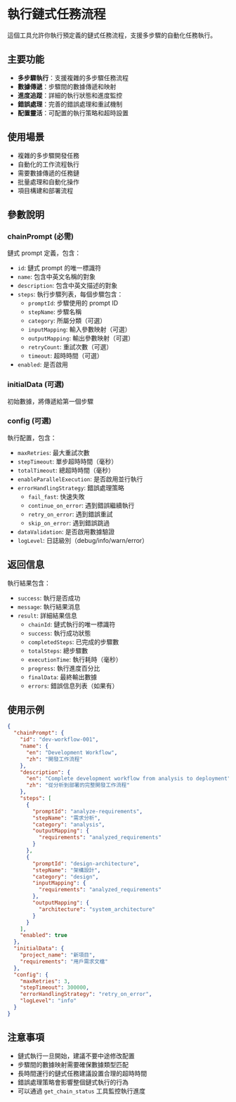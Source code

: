 # 執行鏈式任務流程

這個工具允許你執行預定義的鏈式任務流程，支援多步驟的自動化任務執行。

## 主要功能

- **多步驟執行**：支援複雜的多步驟任務流程
- **數據傳遞**：步驟間的數據傳遞和映射
- **進度追蹤**：詳細的執行狀態和進度監控
- **錯誤處理**：完善的錯誤處理和重試機制
- **配置靈活**：可配置的執行策略和超時設置

## 使用場景

- 複雜的多步驟開發任務
- 自動化的工作流程執行
- 需要數據傳遞的任務鏈
- 批量處理和自動化操作
- 項目構建和部署流程

## 參數說明

### chainPrompt (必需)
鏈式 prompt 定義，包含：
- `id`: 鏈式 prompt 的唯一標識符
- `name`: 包含中英文名稱的對象
- `description`: 包含中英文描述的對象
- `steps`: 執行步驟列表，每個步驟包含：
  - `promptId`: 步驟使用的 prompt ID
  - `stepName`: 步驟名稱
  - `category`: 所屬分類（可選）
  - `inputMapping`: 輸入參數映射（可選）
  - `outputMapping`: 輸出參數映射（可選）
  - `retryCount`: 重試次數（可選）
  - `timeout`: 超時時間（可選）
- `enabled`: 是否啟用

### initialData (可選)
初始數據，將傳遞給第一個步驟

### config (可選)
執行配置，包含：
- `maxRetries`: 最大重試次數
- `stepTimeout`: 單步超時時間（毫秒）
- `totalTimeout`: 總超時時間（毫秒）
- `enableParallelExecution`: 是否啟用並行執行
- `errorHandlingStrategy`: 錯誤處理策略
  - `fail_fast`: 快速失敗
  - `continue_on_error`: 遇到錯誤繼續執行
  - `retry_on_error`: 遇到錯誤重試
  - `skip_on_error`: 遇到錯誤跳過
- `dataValidation`: 是否啟用數據驗證
- `logLevel`: 日誌級別（debug/info/warn/error）

## 返回信息

執行結果包含：
- `success`: 執行是否成功
- `message`: 執行結果消息
- `result`: 詳細結果信息
  - `chainId`: 鏈式執行的唯一標識符
  - `success`: 執行成功狀態
  - `completedSteps`: 已完成的步驟數
  - `totalSteps`: 總步驟數
  - `executionTime`: 執行耗時（毫秒）
  - `progress`: 執行進度百分比
  - `finalData`: 最終輸出數據
  - `errors`: 錯誤信息列表（如果有）

## 使用示例

```json
{
  "chainPrompt": {
    "id": "dev-workflow-001",
    "name": {
      "en": "Development Workflow",
      "zh": "開發工作流程"
    },
    "description": {
      "en": "Complete development workflow from analysis to deployment",
      "zh": "從分析到部署的完整開發工作流程"
    },
    "steps": [
      {
        "promptId": "analyze-requirements",
        "stepName": "需求分析",
        "category": "analysis",
        "outputMapping": {
          "requirements": "analyzed_requirements"
        }
      },
      {
        "promptId": "design-architecture",
        "stepName": "架構設計",
        "category": "design",
        "inputMapping": {
          "requirements": "analyzed_requirements"
        },
        "outputMapping": {
          "architecture": "system_architecture"
        }
      }
    ],
    "enabled": true
  },
  "initialData": {
    "project_name": "新項目",
    "requirements": "用戶需求文檔"
  },
  "config": {
    "maxRetries": 3,
    "stepTimeout": 300000,
    "errorHandlingStrategy": "retry_on_error",
    "logLevel": "info"
  }
}
```

## 注意事項

- 鏈式執行一旦開始，建議不要中途修改配置
- 步驟間的數據映射需要確保數據類型匹配
- 長時間運行的鏈式任務建議設置合理的超時時間
- 錯誤處理策略會影響整個鏈式執行的行為
- 可以通過 `get_chain_status` 工具監控執行進度
